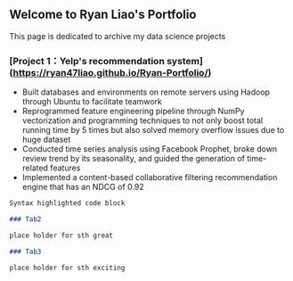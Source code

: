 ## Welcome to Ryan Liao's Portfolio
This page is dedicated to archive my data science projects 

### [Project 1：Yelp's recommendation system] (https://ryan47liao.github.io/Ryan-Portfolio/)
- Built databases and environments on remote servers using Hadoop through Ubuntu to facilitate teamwork
- Reprogrammed feature engineering pipeline through NumPy vectorization and programming techniques to
not only boost total running time by 5 times but also solved memory overflow issues due to huge dataset
- Conducted time series analysis using Facebook Prophet, broke down review trend by its seasonality, and
guided the generation of time-related features
- Implemented a content-based collaborative filtering recommendation engine that has an NDCG of 0.92
```markdown
Syntax highlighted code block

### Tab2

place holder for sth great 

### Tab3

place holder for sth exciting
